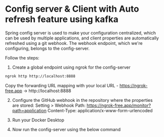 # Config server & Client with Auto refresh feature using kafka
Spring config server is used to make your configuration centralized, which can be used by multiple applications, and client properties are automatically refreshed using a git webhook. The webhook endpoint, which we're configuring, belongs to the config-server.

Follow the steps:

1. Create a global endpoint using ngrok for the config-server

```sh
ngrok http http://localhost:8888
```

Copy the forwarding URL mapping with your local URL - https://ngrok-free.app -> http://localhost:8888

2. Configure the GitHub webhook in the repository where the properties are stored:
   Setting > Webhook
     Path: https://ngrok-free.app/monitor?path=application
     Content-Type: application/x-www-form-urlencoded

3. Run your Docker Desktop
4. Now run the config-server using the below command
```sh

```
   


 
